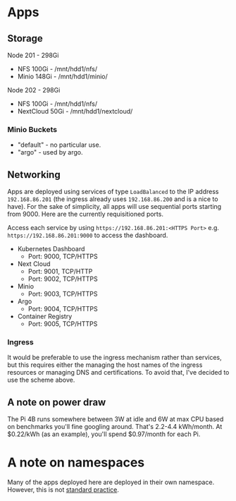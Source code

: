 # Apps

## Storage

Node 201 - 298Gi

* NFS 100Gi - /mnt/hdd1/nfs/
* Minio 148Gi - /mnt/hdd1/minio/

Node 202 - 298Gi

* NFS 100Gi - /mnt/hdd1/nfs/
* NextCloud 50Gi - /mnt/hdd1/nextcloud/

### Minio Buckets

- "default" - no particular use.
- "argo" - used by argo.

## Networking

Apps are deployed using services of type `LoadBalanced` to the IP address `192.168.86.201` (the ingress already uses `192.168.86.200` and is a nice to have). For the sake of simplicity, all apps will use sequential ports starting from 9000. Here are the currently requisitioned ports.

Access each service by using `https://192.168.86.201:<HTTPS Port>` e.g. `https://192.168.86.201:9000` to access the dashboard.

- Kubernetes Dashboard
    - Port: 9000, TCP/HTTPS
- Next Cloud
    - Port: 9001, TCP/HTTP
    - Port: 9002, TCP/HTTPS
- Minio
    - Port: 9003, TCP/HTTPS
- Argo
    - Port: 9004, TCP/HTTPS
- Container Registry
    - Port: 9005, TCP/HTTPS

### Ingress

It would be preferable to use the ingress mechanism rather than services, but this requires either the managing the host names of the ingress resources or managing DNS and certifications. To avoid that, I've decided to use the scheme above.

## A note on power draw

The Pi 4B runs somewhere between 3W at idle and 6W at max CPU based on benchmarks you'll fine googling around. That's 2.2-4.4 kWh/month. At $0.22/kWh (as an example), you'll spend $0.97/month for each Pi.

# A note on namespaces

Many of the apps deployed here are deployed in their own namespace. However, this is not [standard practice](https://kubernetes.io/docs/concepts/overview/working-with-objects/namespaces/).
